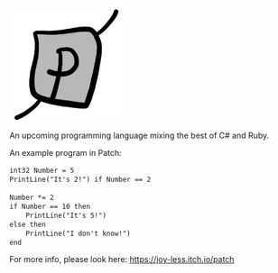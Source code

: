 <img src="Assets/Patch%20logo.png" alt="Patch logo" width="200"/>

An upcoming programming language mixing the best of C# and Ruby.

An example program in Patch:

```Patch
int32 Number = 5
PrintLine("It's 2!") if Number == 2
 
Number *= 2
if Number == 10 then
    PrintLine("It's 5!")
else then
    PrintLine("I don't know!")
end
```

For more info, please look here: https://joy-less.itch.io/patch
